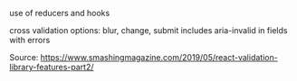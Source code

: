 use of reducers and hooks

cross validation
options: blur, change, submit
includes aria-invalid in fields with errors

Source: https://www.smashingmagazine.com/2019/05/react-validation-library-features-part2/